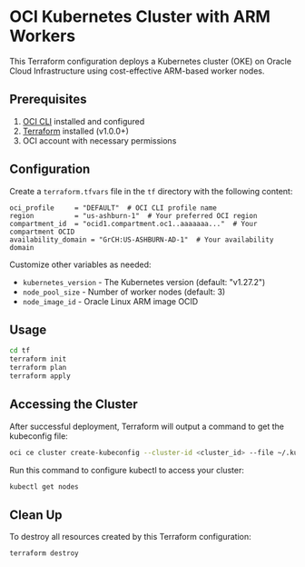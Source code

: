 # OCI Kubernetes Cluster with ARM Workers

This Terraform configuration deploys a Kubernetes cluster (OKE) on Oracle Cloud Infrastructure using cost-effective ARM-based worker nodes.

## Prerequisites

1. [OCI CLI](https://docs.oracle.com/en-us/iaas/Content/API/SDKDocs/cliinstall.htm) installed and configured
2. [Terraform](https://www.terraform.io/downloads.html) installed (v1.0.0+)
3. OCI account with necessary permissions

## Configuration

Create a `terraform.tfvars` file in the `tf` directory with the following content:

```hcl
oci_profile     = "DEFAULT"  # OCI CLI profile name
region          = "us-ashburn-1"  # Your preferred OCI region
compartment_id  = "ocid1.compartment.oc1..aaaaaaa..."  # Your compartment OCID
availability_domain = "GrCH:US-ASHBURN-AD-1"  # Your availability domain
```

Customize other variables as needed:

- `kubernetes_version` - The Kubernetes version (default: "v1.27.2")
- `node_pool_size` - Number of worker nodes (default: 3)
- `node_image_id` - Oracle Linux ARM image OCID

## Usage

```bash
cd tf
terraform init
terraform plan
terraform apply
```

## Accessing the Cluster

After successful deployment, Terraform will output a command to get the kubeconfig file:

```bash
oci ce cluster create-kubeconfig --cluster-id <cluster_id> --file ~/.kube/config --region <region> --token-version 2.0.0
```

Run this command to configure kubectl to access your cluster:

```bash
kubectl get nodes
```

## Clean Up

To destroy all resources created by this Terraform configuration:

```bash
terraform destroy
```
